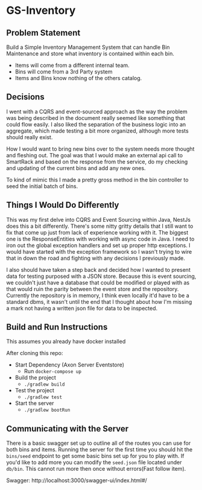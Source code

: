 # GS-Inventory

## Problem Statement
Build a Simple Inventory Management System that can handle Bin Maintenance 
and store what inventory is contained within each bin.

* Items will come from a different internal team.
* Bins will come from a 3rd Party system
* Items and Bins know nothing of the others catalog.

## Decisions
I went with a CQRS and event-sourced approach as the way the problem was
being described in the document really seemed like something that could flow
easily.  I also liked the separation of the business logic into an aggregate,
which made testing a bit more organized, although more tests should really exist.

How I would want to bring new bins over to the system needs more thought and fleshing
out.  The goal was that I would make an external api call to SmartRack and based on the
response from the service, do my checking and updating of the current bins and add any new ones.

To kind of mimic this I made a pretty gross method in the bin controller to seed the initial batch of
bins.

## Things I Would Do Differently
This was my first delve into CQRS and Event Sourcing within Java, NestJs does this a bit differently.  There's some nitty
gritty details that I still want to fix that come up just from lack of experience working
with it. The biggest one is the ResponseEntities with working with async code in Java.
I need to iron out the global exception handlers and set up proper http exceptions.  I would have started
with the exception framework so I wasn't trying to wire that in down the road and fighting with any
decisions I previously made.

I also should have taken a step back and decided how I wanted to present data for testing purposed with a JSON store.
Because this is event sourcing, we couldn't just have a database that could be modified or played with as that would ruin
the parity between the event store and the repository. Currently the repository is in memory, I think even locally it'd
have to be a standard dbms, it wasn't until the end that I thought about how I'm missing a mark not having a written json
file for data to be inspected.

## Build and Run Instructions
This assumes you already have docker installed

After cloning this repo:
* Start Dependency (Axon Server Eventstore)
  * Run `docker-compose up`
* Build the project
  * `./gradlew build`
* Test the project
  * `./gradlew test`
* Start the server
  * `./gradlew bootRun`

## Communicating with the Server
There is a basic swagger set up to outline all of the routes you can use for both bins and items.
Running the server for the first time you should hit the `bins/seed` endpoint to get some basic bins
set up for you to play with. If you'd like to add more you can modify the `seed.json` file located under `db/bin`.
This cannot run more then once without errors(Fast follow item).

Swagger: http://localhost:3000/swagger-ui/index.html#/

